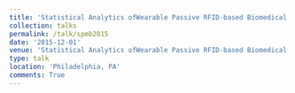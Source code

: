 ```yaml
---
title: 'Statistical Analytics ofWearable Passive RFID-based Biomedical Textile Monitors for Real-Time State Classification'
collection: talks
permalink: /talk/spmb2015
date: '2015-12-01'
venue: 'Statistical Analytics ofWearable Passive RFID-based Biomedical Textile Monitors for Real-Time State Classification. IEEE Signal Processing in Medicine and Biology (SPMB) Symposium Poster with Kapil Dandekar, Genevieve Dion, Tim Kurzweg, and Adam Fontecchio.'
type: talk
location: 'Philadelphia, PA'
comments: True
---
```


